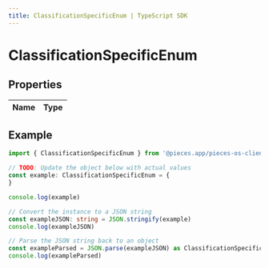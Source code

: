 ```yaml
---
title: ClassificationSpecificEnum | TypeScript SDK
---
```



# ClassificationSpecificEnum



## Properties

Name | Type
------------ | -------------

## Example

```typescript
import { ClassificationSpecificEnum } from '@pieces.app/pieces-os-client'

// TODO: Update the object below with actual values
const example: ClassificationSpecificEnum = {
}

console.log(example)

// Convert the instance to a JSON string
const exampleJSON: string = JSON.stringify(example)
console.log(exampleJSON)

// Parse the JSON string back to an object
const exampleParsed = JSON.parse(exampleJSON) as ClassificationSpecificEnum
console.log(exampleParsed)
```


